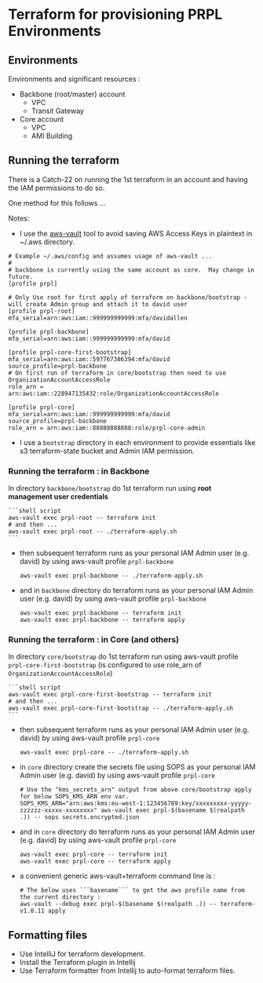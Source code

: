 # Terraform for provisioning PRPL Environments

## Environments

Environments and significant resources : 

- Backbone (root/master) account
    - VPC
    - Transit Gateway
- Core account
    - VPC
    - AMI Building
    
    
## Running the terraform

There is a Catch-22 on running the 1st terraform in an account and having the IAM permissions to do so.

One method for this follows ...

Notes:
- I use the [aws-vault](https://github.com/99designs/aws-vault) tool to avoid saving AWS Access Keys in plaintext in ~/.aws directory.
```editorconfig
# Example ~/.aws/config and assumes usage of aws-vault ...
# 
# backbone is currently using the same account as core.  May change in future.
[profile prpl]

# Only Use root for first apply of terraform on backbone/bootstrap - will create Admin group and attach it to david user
[profile prpl-root]
mfa_serial=arn:aws:iam::999999999999:mfa/davidallen

[profile prpl-backbone]
mfa_serial=arn:aws:iam::999999999999:mfa/david

[profile prpl-core-first-bootstrap]
mfa_serial=arn:aws:iam::597767386394:mfa/david
source_profile=prpl-backbone
# On first run of terraform in core/bootstrap then need to use OrganizationAccountAccessRole
role_arn = arn:aws:iam::228947135432:role/OrganizationAccountAccessRole

[profile prpl-core]
mfa_serial=arn:aws:iam::999999999999:mfa/david
source_profile=prpl-backbone
role_arn = arn:aws:iam::88888888888:role/prpl-core-admin
```

- I use a ```bootstrap``` directory in each environment to provide essentials like s3 terraform-state bucket and Admin IAM permission.

### Running the terraform : in Backbone
In directory ```backbone/bootstrap``` do 1st terraform run using **root management user credentials** 

    ```shell script
    aws-vault exec prpl-root -- terraform init
    # and then ...
    aws-vault exec prpl-root -- ./terraform-apply.sh    
    ```

- then subsequent terraform runs as your personal IAM Admin user (e.g. david) by using aws-vault profile ```prpl-backbone``` 

    ```shell script
    aws-vault exec prpl-backbone -- ./terraform-apply.sh    
    ```

- and in ```backbone``` directory do terraform runs as your personal IAM Admin user (e.g. david) by using aws-vault profile ```prpl-backbone```  

    ```shell script
    aws-vault exec prpl-backbone -- terraform init
    aws-vault exec prpl-backbone -- terraform apply    
    ```

### Running the terraform : in Core (and others)
In directory ```core/bootstrap``` do 1st terraform run using aws-vault profile ```prpl-core-first-bootstrap``` (is configured to use role_arn of ```OrganizationAccountAccessRole```) 

    ```shell script
    aws-vault exec prpl-core-first-bootstrap -- terraform init
    # and then ...
    aws-vault exec prpl-core-first-bootstrap -- ./terraform-apply.sh    
    ```

- then subsequent terraform runs as your personal IAM Admin user (e.g. david) by using aws-vault profile ```prpl-core``` 

    ```shell script
    aws-vault exec prpl-core -- ./terraform-apply.sh    
    ```


- in ```core``` directory create the secrets file using SOPS as your personal IAM Admin user (e.g. david) by using aws-vault profile ```prpl-core```  

    ```shell script
    # Use the "kms_secrets_arn" output from above core/bootstrap apply for below SOPS_KMS_ARN env var. 
    SOPS_KMS_ARN="arn:aws:kms:eu-west-1:123456789:key/xxxxxxxxx-yyyyy-zzzzzz-xxxxx-xxxxxxxx" aws-vault exec prpl-$(basename $(realpath .)) -- sops secrets.encrypted.json
    ```
  
- and in ```core``` directory do terraform runs as your personal IAM Admin user (e.g. david) by using aws-vault profile ```prpl-core```  

    ```shell script
    aws-vault exec prpl-core -- terraform init
    aws-vault exec prpl-core -- terraform apply    
    ```
  
- a convenient generic aws-vault+terraform command line is :

    ```shell script
    # The below uses ```basename``` to get the aws profile name from the current directory : 
    aws-vault --debug exec prpl-$(basename $(realpath .)) -- terraform-v1.0.11 apply
    ```


## Formatting files
- Use IntelliJ for terraform development.
- Install the Terraform plugin in Intellij
- Use Terraform formatter from Intellij to auto-format terraform files. 
